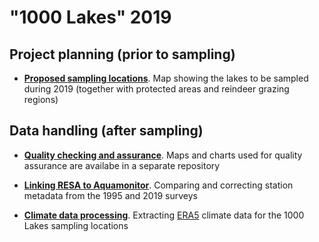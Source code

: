 # "1000 Lakes" 2019

## Project planning (prior to sampling)

 * **[Proposed sampling locations](https://jamessample.github.io/1000_lakes_2019/)**. Map showing the lakes to be sampled during 2019 (together with protected areas and reindeer grazing regions)
 
 ## Data handling (after sampling)
 
  * **[Quality checking and assurance](https://github.com/NIVANorge/1000_lakes_qc#data-visualisation-for-the-2019-1000-lakes-survey)**. Maps and charts used for quality assurance are availabe in a separate repository
  
  * **[Linking RESA to Aquamonitor](https://nbviewer.jupyter.org/github/JamesSample/1000_lakes_2019/blob/master/01_link_to_resa.ipynb)**. Comparing and correcting station metadata from the 1995 and 2019 surveys
  
  * **[Climate data processing](https://nbviewer.jupyter.org/github/JamesSample/1000_lakes_2019/blob/master/02_era5_data.ipynb)**. Extracting [ERA5](https://cds.climate.copernicus.eu/cdsapp#!/dataset/reanalysis-era5-single-levels-monthly-means?tab=overview) climate data for the 1000 Lakes sampling locations

